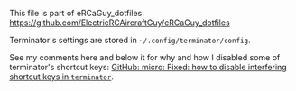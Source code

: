This file is part of eRCaGuy_dotfiles: https://github.com/ElectricRCAircraftGuy/eRCaGuy_dotfiles

Terminator's settings are stored in `~/.config/terminator/config`. 

See my comments here and below it for why and how I disabled some of terminator's shortcut keys: [GitHub: micro: Fixed: how to disable interfering shortcut keys in `terminator`](https://github.com/zyedidia/micro/issues/2688#issuecomment-1404008312).


